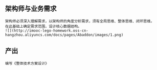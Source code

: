 ## 架构师与业务需求

    架构师必须深入理解需求，以架构师的角度分析需求，须有全局思维、整体思维、闭环思维。
    在此基础上确定需求范围，设计核心数据结构。
    ![](http://imooc-lego-homework.oss-cn-hangzhou.aliyuncs.com/docs/pages/Abaddon/images/1.png)

## 产出

    编写《整体技术方案设计》


